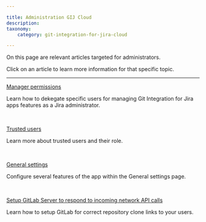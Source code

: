 ```yaml
---

title: Administration GIJ Cloud
description:
taxonomy:
    category: git-integration-for-jira-cloud

---
```


On this page are relevant articles targeted for administrators.

Click on an article to learn more information for that specific topic.

* * *

[Manager permissions](/git-integration-for-jira-cloud/manager-permissions-gij-cloud)

Learn how to dekegate specific users for managing Git Integration for Jira apps features as a Jira administrator.

&nbsp;

[Trusted users](/git-integration-for-jira-cloud/trusted-users-gij-cloud)

Learn more about trusted users and their role.

&nbsp;



[General settings](/git-integration-for-jira-cloud/general-settings-gij-cloud)

Configure several features of the app within the General settings page.

&nbsp;

[Setup GitLab Server to respond to incoming network API calls](/git-integration-for-jira-cloud/setup-gitlab-server-to-respond-to-incoming-network-api-calls-gij-cloud)

Learn how to setup GitLab for correct repository clone links to your users.


